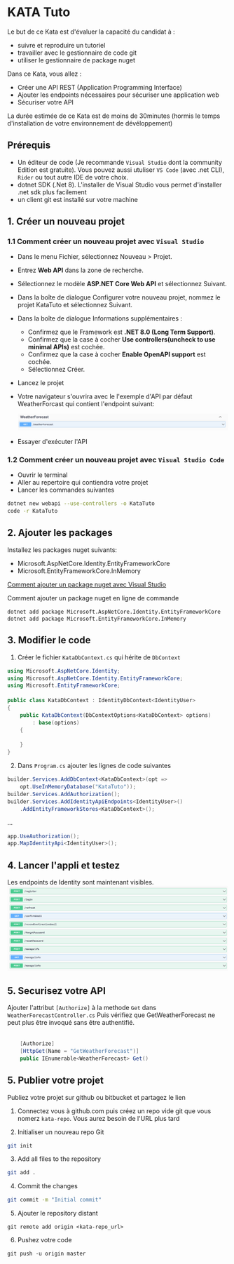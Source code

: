 # KATA Tuto

Le but de ce Kata est d'évaluer la capacité du candidat à :
- suivre et reproduire un tutoriel
- travailler avec le gestionnaire de code git
- utiliser le gestionnaire de package nuget

Dans ce Kata, vous allez :
- Créer une API REST (Application Programming Interface)
- Ajouter les endpoints nécessaires pour sécuriser une application web
- Sécuriser votre API

La durée estimée de ce Kata est de moins de 30minutes (hormis le temps d'installation de votre environnement de dévéloppement)

## Prérequis

- Un éditeur de code (Je recommande `Visual Studio` dont la community Edition est gratuite). 
Vous pouvez aussi utuliser `VS Code` (avec .net CLI), `Rider` ou tout autre IDE de votre choix.
- dotnet SDK (.Net 8). L'installer de Visual Studio vous permet d'installer .net sdk plus facilement
- un client git est installé sur votre machine

## 1. Créer un nouveau projet

### 1.1 Comment créer un nouveau projet avec `Visual Studio`

- Dans le menu Fichier, sélectionnez Nouveau > Projet.
- Entrez **Web API** dans la zone de recherche.
- Sélectionnez le modèle **ASP.NET Core Web API**  et sélectionnez Suivant.
- Dans la boîte de dialogue Configurer votre nouveau projet, nommez le projet KataTuto et sélectionnez Suivant.
- Dans la boîte de dialogue Informations supplémentaires :
    - Confirmez que le Framework est **.NET 8.0 (Long Term Support)**.
    - Confirmez que la case à cocher **Use controllers(uncheck to use minimal APIs)** est cochée.
    - Confirmez que la case à cocher **Enable OpenAPI support** est cochée.
    - Sélectionnez Créer.
- Lancez le projet
- Votre navigateur s'ouvrira avec le l'exemple d'API par défaut WeatherForcast qui contient l'endpoint suivant:

    ![WeatherForecast!](./wf2.PNG)

- Essayer d'exécuter l'API 

### 1.2 Comment créer un nouveau projet avec `Visual Studio Code`
- Ouvrir le terminal
- Aller au repertoire qui contiendra votre projet
- Lancer les commandes suivantes

```bash
dotnet new webapi --use-controllers -o KataTuto
code -r KataTuto
```

## 2. Ajouter les packages
Installez les packages nuget suivants:
- Microsoft.AspNetCore.Identity.EntityFrameworkCore
- Microsoft.EntityFrameworkCore.InMemory

[Comment ajouter un package nuget avec Visual Studio](https://learn.microsoft.com/en-us/nuget/quickstart/install-and-use-a-package-in-visual-studio)

Comment ajouter un package nuget en ligne de commande
```
dotnet add package Microsoft.AspNetCore.Identity.EntityFrameworkCore
dotnet add package Microsoft.EntityFrameworkCore.InMemory
```

## 3. Modifier le code
1. Créer le fichier `KataDbContext.cs` qui hérite de `DbContext`
```cs
using Microsoft.AspNetCore.Identity;
using Microsoft.AspNetCore.Identity.EntityFrameworkCore;
using Microsoft.EntityFrameworkCore;

public class KataDbContext : IdentityDbContext<IdentityUser>
{
    public KataDbContext(DbContextOptions<KataDbContext> options)
        : base(options)
    {

    }
}
```

2. Dans `Program.cs` ajouter les lignes de code suivantes

```cs
builder.Services.AddDbContext<KataDbContext>(opt =>
    opt.UseInMemoryDatabase("KataTuto"));
builder.Services.AddAuthorization();
builder.Services.AddIdentityApiEndpoints<IdentityUser>()
    .AddEntityFrameworkStores<KataDbContext>();
```
...

```cs
app.UseAuthorization();
app.MapIdentityApi<IdentityUser>();
```
## 4. Lancer l'appli et testez

Les endpoints de Identity sont maintenant visibles.
 ![WeatherForecast!](./wf3.PNG)


## 5. Securisez votre API
Ajouter l'attribut `[Authorize]` à la methode `Get` dans `WeatherForecastController.cs`
Puis vérifiez que GetWeatherForecast ne peut plus être invoqué sans être authentifié.

```cs

    [Authorize]
    [HttpGet(Name = "GetWeatherForecast")]
    public IEnumerable<WeatherForecast> Get()

```
## 5. Publier votre projet
Publiez votre projet sur github ou bitbucket et partagez le lien
1. Connectez vous à github.com puis créez un repo vide git que vous nomerz `kata-repo`. Vous aurez besoin de l'URL plus tard

2. Initialiser un nouveau repo Git
```bash
git init
```

3. Add all files to the repository
```bash
git add .
```

4. Commit the changes
```bash
git commit -m "Initial commit"
```

5. Ajouter le repository distant
```
git remote add origin <kata-repo_url>
```

6. Pushez votre code
```
git push -u origin master
```
